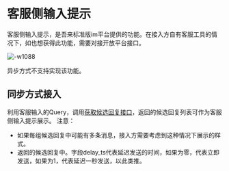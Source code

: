 # 客服侧输入提示
客服侧输入提示，是吾来标准版im平台提供的功能。在接入方自有客服工具的情况下，如也想获得此功能，需要对接开放平台接口。

![-w1088](http://pcufcif6r.bkt.clouddn.com/15334004125612.jpg)

异步方式不支持实现该功能。

## 同步方式接入
利用客服输入的Query，调用[获取候选回复接口](http://openapi.wul.ai/1.3.0/docs#operation/MessageRoute)，返回的候选回复列表可作为客服侧输入提示展示。
注意：
- 如果每组候选回复中可能有多条消息，接入方需要考虑到这种情况下展示的样式。
- 返回的候选回复中。字段delay_ts代表延迟发送的时间，如果为零，代表立即发送，如果为1，代表延迟一秒发送，以此类推。